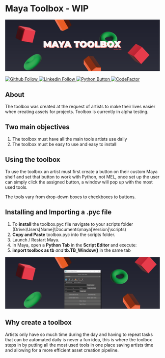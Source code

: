 # Maya Toolbox - WIP

![Readme banner image](./static/toolbox-banner1.png)

<a href="https://github.com/KieronJenkins" target="_blank"><img src="https://img.shields.io/badge/GitHub-100000?style=for-the-badge&logo=github&logoColor=white" alt="Github Follow">
<a href="https://uk.linkedin.com/in/kieronjenkins" target="_blank"><img src="https://img.shields.io/badge/LinkedIn-0077B5?style=for-the-badge&logo=linkedin&logoColor=white" alt="Linkedin Follow">
<a href="https://www.python.org/" target="_blank"><img src="https://img.shields.io/badge/Python-3776AB?style=for-the-badge&logo=python&logoColor=white" alt="Python Button">
[![CodeFactor](https://www.codefactor.io/repository/github/kieronjenkins/toolbox-v1/badge)](https://www.codefactor.io/repository/github/kieronjenkins/toolbox-v1)

## About
The toolbox was created at the request of artists to make their lives easier when creating assets for projects. Toolbox is currently in alpha testing.

## Two main objectives
1. The toolbox must have all the main tools artists use daily
2. The toolbox must be easy to use and easy to install

## Using the toolbox
To use the toolbox an artist must first create a button on their custom Maya shelf and set that button to work with Python, not MEL, once set up the user can simply click the assigned button, a window will pop up with the most used tools. 

The tools vary from drop-down boxes to checkboxes to buttons.
  
## Installing and Importing a .pyc file
1. To **install** the toolbox.pyc file navigate to your scripts folder (Drive:\Users\[Name]\Documents\maya\[Version]\scripts)
2. **Copy and Paste** toolbox.pyc into the scripts folder.
3. Launch / Restart Maya.
4. In Maya, open a **Python Tab** in the **Script Editor** and execute:
5. **import toolbox as tb** _and_ **tb.TB_Window()** in the same tab

![Readme banner image](./static/toolbox-pic-banner1.png)

## Why create a toolbox
Artists only have so much time during the day and having to repeat tasks that can be automated daily is never a fun idea, this is where the toolbox steps in by putting all the most used tools in one place saving artists time and allowing for a more efficient asset creation pipeline.


